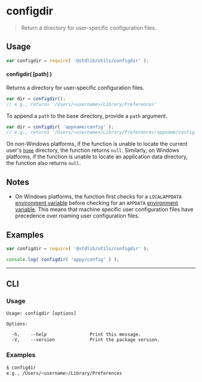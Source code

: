 # configdir

> Return a directory for user-specific configuration files.

<!-- Section to include introductory text. Make sure to keep an empty line after the intro `section` element and another before the `/section` close. -->

<section class="intro">

</section>

<!-- /.intro -->

<!-- Package usage documentation. -->

<section class="usage">

## Usage

```javascript
var configdir = require( '@stdlib/utils/configdir' );
```

#### configdir( \[path] )

Returns a directory for user-specific configuration files.

```javascript
var dir = configdir();
// e.g., returns '/Users/<username>/Library/Preferences'
```

To append a `path` to the base directory, provide a `path` argument.

```javascript
var dir = configdir( 'appname/config' );
// e.g., returns '/Users/<username>/Library/Preferences/appname/config'
```

On non-Windows platforms, if the function is unable to locate the current user's [`home`][@stdlib/utils/homedir] directory, the function returns `null`. Similarly, on Windows platforms, if the function is unable to locate an application data directory, the function also returns `null`.

</section>

<!-- /.usage -->

<!-- Package usage notes. Make sure to keep an empty line after the `section` element and another before the `/section` close. -->

<section class="notes">

## Notes

-   On Windows platforms, the function first checks for a `LOCALAPPDATA` [environment variable][environment-variable-windows] before checking for an `APPDATA` [environment variable][environment-variable-windows]. This means that machine specific user configuration files have precedence over roaming user configuration files.

</section>

<!-- /.notes -->

<!-- Package usage examples. -->

<section class="examples">

## Examples

```javascript
var configdir = require( '@stdlib/utils/configdir' );

console.log( configdir( 'appy/config' ) );
```

</section>

<!-- /.examples -->

* * *

<section class="cli">

## CLI

<section class="usage">

### Usage

```text
Usage: configdir [options]

Options:

  -h,    --help                Print this message.
  -V,    --version             Print the package version.
```

</section>

<!-- /.usage -->

<section class="examples">

### Examples

```bash
$ configdir
e.g., /Users/<username>/Library/Preferences
```

</section>

<!-- /.examples -->

</section>

<!-- /.cli -->

<!-- Section to include cited references. If references are included, add a horizontal rule *before* the section. Make sure to keep an empty line after the `section` element and another before the `/section` close. -->

<section class="references">

</section>

<!-- /.references -->

<!-- Section for all links. Make sure to keep an empty line after the `section` element and another before the `/section` close. -->

<section class="links">

[environment-variable-windows]: https://en.wikipedia.org/wiki/Environment_variable#Windows

[@stdlib/utils/homedir]: https://github.com/stdlib-js/stdlib

</section>

<!-- /.links -->
